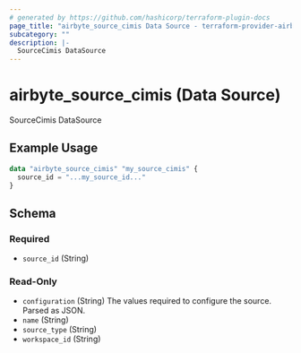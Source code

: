 ```yaml
---
# generated by https://github.com/hashicorp/terraform-plugin-docs
page_title: "airbyte_source_cimis Data Source - terraform-provider-airbyte"
subcategory: ""
description: |-
  SourceCimis DataSource
---
```


# airbyte_source_cimis (Data Source)

SourceCimis DataSource

## Example Usage

```terraform
data "airbyte_source_cimis" "my_source_cimis" {
  source_id = "...my_source_id..."
}
```

<!-- schema generated by tfplugindocs -->
## Schema

### Required

- `source_id` (String)

### Read-Only

- `configuration` (String) The values required to configure the source. Parsed as JSON.
- `name` (String)
- `source_type` (String)
- `workspace_id` (String)
